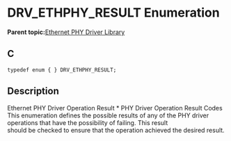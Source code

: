 # DRV\_ETHPHY\_RESULT Enumeration

**Parent topic:**[Ethernet PHY Driver Library](GUID-F4DF749A-0F8C-4482-8661-C005A0BE0CF4.md)

## C

```
typedef enum { } DRV_ETHPHY_RESULT; 
```

## Description

Ethernet PHY Driver Operation Result \* PHY Driver Operation Result Codes This enumeration defines the possible results of any of the PHY driver operations that have the possibility of failing. This result<br />should be checked to ensure that the operation achieved the desired result.

